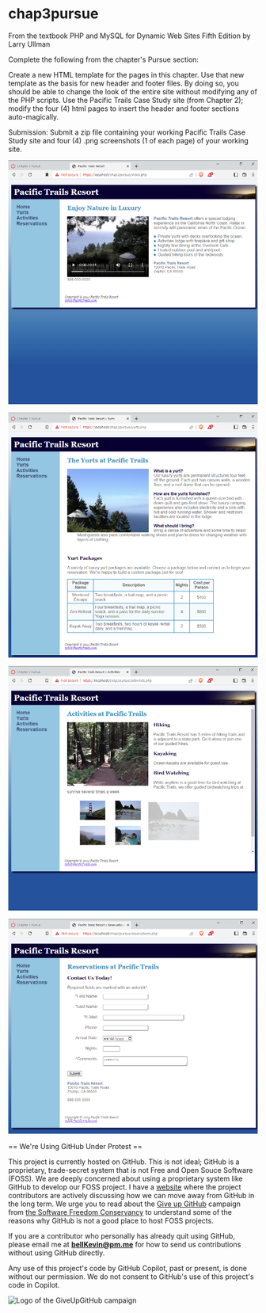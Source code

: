 # chap3pursue

From the textbook PHP and MySQL for Dynamic Web Sites Fifth Edition by Larry Ullman

Complete the following from the chapter's Pursue section:

Create a new HTML template for the pages in this chapter. Use that new template as the basis for new header and footer files. By doing so, you should be able to change the look of the entire site without modifying any of the PHP scripts.  Use the Pacific Trails Case Study site (from Chapter 2); modify the four (4) html pages to insert the header and footer sections auto-magically.  

Submission: Submit a zip file containing your working Pacific Trails Case Study site and four (4) .png screenshots (1 of each page) of your working site.

![p](https://github.com/bell-kevin/chap3pursue/blob/main/chap3pursue/1.PNG)

![p](https://github.com/bell-kevin/chap3pursue/blob/main/chap3pursue/2.PNG)

![p](https://github.com/bell-kevin/chap3pursue/blob/main/chap3pursue/3.PNG)

![p](https://github.com/bell-kevin/chap3pursue/blob/main/chap3pursue/4.PNG)


== We're Using GitHub Under Protest ==

This project is currently hosted on GitHub.  This is not ideal; GitHub is a
proprietary, trade-secret system that is not Free and Open Souce Software
(FOSS).  We are deeply concerned about using a proprietary system like GitHub
to develop our FOSS project. I have a [website](https://bellKevin.me) where the
project contributors are actively discussing how we can move away from GitHub
in the long term.  We urge you to read about the [Give up GitHub](https://GiveUpGitHub.org) campaign 
from [the Software Freedom Conservancy](https://sfconservancy.org) to understand some of the reasons why GitHub is not 
a good place to host FOSS projects.

If you are a contributor who personally has already quit using GitHub, please
email me at **bellKevin@pm.me** for how to send us contributions without
using GitHub directly.

Any use of this project's code by GitHub Copilot, past or present, is done
without our permission.  We do not consent to GitHub's use of this project's
code in Copilot.

![Logo of the GiveUpGitHub campaign](https://sfconservancy.org/img/GiveUpGitHub.png)
